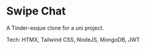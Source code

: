 # Swipe Chat

A Tinder-esque clone for a uni project.

Tech: HTMX, Tailwind CSS, NodeJS, MongoDB, JWT

